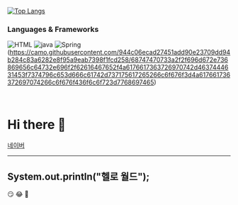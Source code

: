 


[![Top Langs](https://github-readme-stats.vercel.app/api/top-langs/?username=jungday5ung&layout=compact)](https://github.com/jungday5ung/github-readme-stats)


### Languages & Frameworks

![HTML](https://img.shields.io/badge/-HTML-123456?style=flat-square&logo=HTML&logoColor=black)
![java](https://img.shields.io/badge/-java-007396?style=flat&logo=Java&logoColor=ffffff)
![Spring](https://img.shields.io/badge/-Spring-6DB33F?style=for-the-badge&logo=Spring&logoColor=white)
(https://camo.githubusercontent.com/944c06ecad27451add90e23709dd94b284c83a6282e8f95a9eab7398f1fcd258/68747470733a2f2f696d672e736869656c64732e696f2f62616467652f4a6176617363726970742d4637444631453f7374796c653d666c61742d737175617265266c6f676f3d4a617661736372697074266c6f676f436f6c6f723d7768697465)

 ​





# Hi there 👋


[네이버](https://www.naver.com)

---
System.out.println("헬로 월드");
---

:smirk:
:joy:
:angel:


